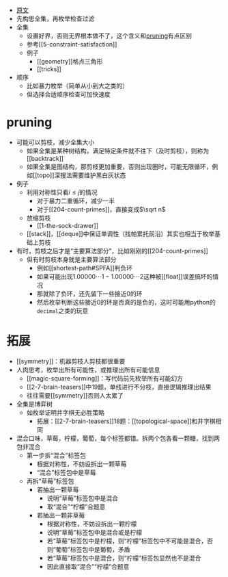 - [原文](https://oi-wiki.org/basic/enumerate/)
- 先构思全集，再枚举检查过滤
- 全集
  - 设置好界，否则无界根本做不了，这个含义和[pruning](#pruning)有点区别
  - 参考[[5-constraint-satisfaction]]
  - 例子
    - [[geometry]]格点三角形
    - [[tricks]]
- 顺序
  - 比如暴力枚举（简单从小到大之类的）
  - 但选择合适顺序检查可加快速度
# pruning
- 可能可以剪枝，减少全集大小
  - 如果全集是某种树结构，满足特定条件就不往下（及时剪枝），则称为[[backtrack]]
  - 如果全集是图结构，那剪枝更加重要，否则出现圈时，可能无限循环，例如[[topo]]深搜法需要维护黑白灰状态
- 例子
  - 利用对称性只看$i\le j$的情况
    - 对于暴力二重循环，减少一半
    - 对于[[204-count-primes]]，直接变成$\sqrt n$
  - 放缩剪枝
    - [[1-the-sock-drawer]]
  - [[stack]]，[[deque]]中保证单调性（找帕累托前沿）其实也相当于枚举基础上剪枝
- 有时，剪枝之后才是“主要算法部分”，比如刚刚的[[204-count-primes]]
  - 但有时剪枝本身就是主要算法部分
    - 例如[[shortest-path#SPFA]]判负环
    - 如果可能出现$1.00000\cdots 1 - 1.00000\cdots 2$这种被[[float]]误差搞坏的情况
    - 那就除了负环，还先留下一些接近0的环
    - 然后枚举判断这些接近0的环是否真的是负的，这时可能用python的`decimal`之类的玩意
# 拓展
- [[symmetry]]：机器剪枝人剪枝都很重要
- 人肉思考，枚举出所有可能性，或推理出所有可能信息
  - [[magic-square-forming]]：写代码前先枚举所有可能幻方
  - [[2-7-brain-teasers]]中19题，单线进行不分枝，直接逻辑推理出结果
  - 往往需要[[symmetry]]否则人太累了
- 全集是博弈树
  - 如枚举证明井字棋无必胜策略
    - 拓展：[[2-7-brain-teasers]]18题：[[topological-space]]和井字棋相同
- 混合口味，草莓，柠檬，葡萄，每个标签都错。拆两个包各看一颗糖，找到两包非混合
  - 第一步拆“混合”标签包
    - 根据对称性，不妨设拆出一颗草莓
    - “混合”标签包中是草莓
  - 再拆“草莓”标签包
    - 若抽出一颗草莓
      - 说明“草莓”标签包中是混合
      - 取“混合”“柠檬”合题意
    - 若抽出一颗非草莓
      - 根据对称性，不妨设拆出一颗柠檬
      - 说明“草莓”标签包中是混合或是柠檬
      - 若“草莓”标签包中是柠檬，则“柠檬”标签包中不可能是混合，否则“葡萄”标签包中是葡萄，矛盾
      - 若“草莓”标签包中是混合，则“柠檬”标签包显然也不是混合
      - 因此直接取“混合”“柠檬”合题意